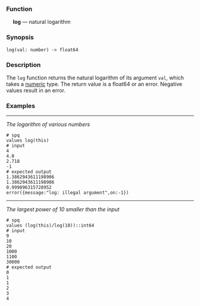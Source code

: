 ### Function

&emsp; **log** &mdash; natural logarithm

### Synopsis

```
log(val: number) -> float64
```

### Description

The `log` function returns the natural logarithm of its argument `val`, which
takes a [numeric](../../types/numbers.md) type.  The return value is a float64 or an error.
Negative values result in an error.

### Examples

---

_The logarithm of various numbers_

```mdtest-spq {data-layout="stacked"}
# spq
values log(this)
# input
4
4.0
2.718
-1
# expected output
1.3862943611198906
1.3862943611198906
0.999896315728952
error({message:"log: illegal argument",on:-1})
```

---

_The largest power of 10 smaller than the input_

```mdtest-spq
# spq
values (log(this)/log(10))::int64
# input
9
10
20
1000
1100
30000
# expected output
0
1
1
2
3
4
```
